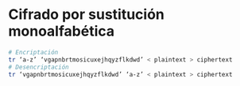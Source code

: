 # Cifrado por sustitución monoalfabética

```bash
# Encriptación
tr ‘a-z’ ‘vgapnbrtmosicuxejhqyzflkdwd’ < plaintext > ciphertext
# Desencriptación
tr ‘vgapnbrtmosicuxejhqyzflkdwd’ ‘a-z’ < plaintext > ciphertext
```